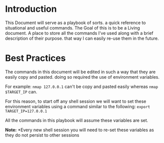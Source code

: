 # Introduction
This Document will serve as a playbook of sorts. a quick reference to situational and useful commands. The Goal of this is to be a Living document. A place to store all the commands I've used along with a brief description of their purpose. that way I can easily re-use them in the future.

# Best Practices
The commands in this document will be edited in such a way that they are easily copy and pasted. doing so required the use of environment variables. 

For example:
`nmap 127.0.0.1` can't be copy and pasted easily whereas `nmap $TARGET_IP` can.

For this reason, to start off any shell session we will want to set these environment variables using a command similar to the following:
`export TARGET_IP=127.0.0.1`

All the commands in this playbook will assume these variables are set.

**Note:** *Every new shell session you will need to re-set these variables as they do not persist to other sessions